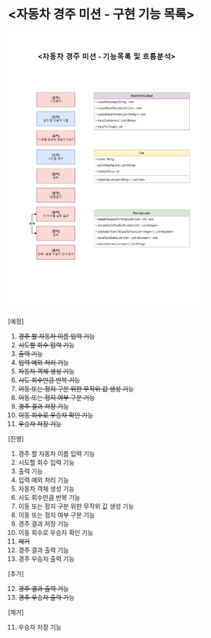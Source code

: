 <h1>&lt;자동차 경주 미션 - 구현 기능 목록&gt;</h1>

<img src="./자동차 경주 미션 - 기능목록 및 흐름분석.png" width="450px">

[예정]

1. ~~경주 할 자동차 이름 입력 기능~~
2. ~~시도할 회수 입력 기능~~
3. ~~출력 기능~~
4. ~~입력 예외 처리 기능~~
5. ~~자동차 객체 생성 기능~~
6. ~~시도 회수만큼 반복 기능~~
7. ~~이동 또는 정지 구분 위한 무작위 값 생성 기능~~
8. ~~이동 또는 정지 여부 구분 기능~~
9. ~~경주 결과 저장 기능~~
10. ~~이동 회수로 우승자 확인 기능~~
11. ~~우승자 저장 기능~~

[진행]

1. 경주 할 자동차 이름 입력 기능
2. 시도할 회수 입력 기능
3. 출력 기능
4. 입력 예외 처리 기능
5. 자동차 객체 생성 기능
6. 시도 회수만큼 반복 기능
7. 이동 또는 정지 구분 위한 무작위 값 생성 기능
8. 이동 또는 정지 여부 구분 기능
9. 경주 결과 저장 기능
10. 이동 회수로 우승자 확인 기능
11. ~~제거~~
12. 경주 결과 출력 기능
13. 경주 우승자 출력 기능

[추가]

12. ~~경주 결과 출력 기능~~
13. ~~경주 우승자 출력 기능~~

[제거]

11. 우승자 저장 기능
